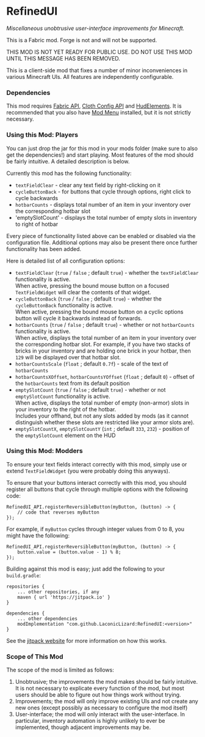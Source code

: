 # RefinedUI

_Miscellaneous unobtrusive user-interface improvements for Minecraft._

This is a Fabric mod.  Forge is not and will not be supported.

THIS MOD IS NOT YET READY FOR PUBLIC USE.  DO NOT USE THIS MOD UNTIL THIS MESSAGE HAS BEEN REMOVED.

This is a client-side mod that fixes a number of minor inconveniences in various Minecraft UIs.  All features are independently configurable.

### Dependencies

This mod requires [Fabric API](https://www.curseforge.com/minecraft/mc-mods/fabric-api), 
[Cloth Config API](https://www.curseforge.com/minecraft/mc-mods/cloth-config) and 
[HudElements](https://github.com/LaconicLizard/HudElements).  It is recommended that you also have 
[Mod Menu](https://www.curseforge.com/minecraft/mc-mods/modmenu) installed, but it is not strictly 
necessary.

### Using this Mod: Players

You can just drop the jar for this mod in your mods folder (make sure to also get the dependencies!) and start playing.  Most features of the mod should be fairly intuitive.  A detailed description is below.  

Currently this mod has the following functionality:

- `textFieldClear` - clear any text field by right-clicking on it
- `cycleButtonBack` - for buttons that cycle through options, right click to cycle backwards
- `hotbarCounts` - displays total number of an item in your inventory over the corresponding hotbar slot
- 'emptySlotCount' - displays the total number of empty slots in inventory to right of hotbar

Every piece of functionality listed above can be enabled or disabled via the configuration file.  Additional options 
may also be present there once further functionality has been added.

Here is detailed list of all configuration options:

- `textFieldClear` (`true` / `false` ; default `true`) - whether the `textFieldClear` functionality is active.  
When active, pressing the bound mouse button on a focused `TextFieldWidget` will clear the contents of that widget.
- `cycleButtonBack` (`true` / `false` ; default `true`) - whether the `cycleButtonBack` functionality is active.  
When active, pressing the bound mouse button on a cyclic options button will cycle it backwards instead of forwards.
- `hotbarCounts` (`true` / `false` ; default `true`) - whether or not `hotbarCounts` functionality is active.  
When active, displays the total number of an item in your inventory over the corresponding hotbar slot.  For example, 
if you have two stacks of bricks in your inventory and are holding one brick in your hotbar, then `129` will be 
displayed over that hotbar slot.
- `hotbarCountsScale` (`float` ; default `0.7f`) - scale of the text of `hotbarCounts`
- `hotbarCountsXOffset`, `hotbarCountsYOffset` (`float` ; default `0`) - offset of the `hotbarCounts` text from 
its default position
- `emptySlotCount` (`true` / `false` ; default `true`) - whether or not `emptySlotCount` functionality is active.  
When active, displays the total number of empty (non-armor) slots in your inventory to the right of the hotbar.  
Includes your offhand, but not any slots added by mods (as it cannot distinguish whether these slots are restricted 
like your armor slots are).
- `emptySlotCountX`, `emptySlotCountY` (`int` ; default `333`, `232`) - position of the `emptySlotCount` 
element on the HUD

### Using this Mod: Modders

To ensure your text fields interact correctly with this mod, simply use or extend `TextFieldWidget` 
(you were probably doing this anyways).  

To ensure that your buttons interact correctly with this mod, you should register all buttons 
that cycle through multiple options with the following code:
```
RefinedUI_API.registerReversibleButton(myButton, (button) -> {
    // code that reverses myButton
});
```

For example, if `myButton` cycles through integer values from 0 to 8, you might have the following:
```
RefinedUI_API.registerReversibleButton(myButton, (button) -> {
    button.value = (button.value - 1) % 8;
});
```

Building against this mod is easy; just add the following to your `build.gradle`:
```
repositories {
    ... other repositories, if any
    maven { url 'https://jitpack.io' }
}

dependencies {
    ... other dependencies
    modImplementation "com.github.LaconicLizard:RefinedUI:<version>"
}
```
See the [jitpack website](https://jitpack.io/) for more information on how this works.

### Scope of This Mod

The scope of the mod is limited as follows:

1. Unobtrusive; the improvements the mod makes should be fairly intuitive.  It is not necessary to explicate every 
function of the mod, but most users should be able to figure out how things work without trying.
1. Improvements; the mod will only improve existing UIs and not create any new ones (except possibly as necessary to 
configure the mod itself)
1. User-interface; the mod will only interact with the user-interface.  In particular, inventory automation is highly
unlikely to ever be implemented, though adjacent improvements may be.